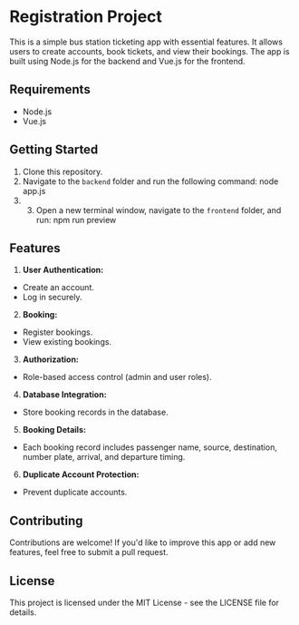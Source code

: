 # Registration Project

This is a simple bus station ticketing app with essential features. It allows users to create accounts, book tickets, and view their bookings. The app is built using Node.js for the backend and Vue.js for the frontend.

## Requirements

- Node.js
- Vue.js

## Getting Started

1. Clone this repository.
2. Navigate to the `backend` folder and run the following command: node app.js
3. 3. Open a new terminal window, navigate to the `frontend` folder, and run: npm run preview


## Features

1. **User Authentication:**
- Create an account.
- Log in securely.

2. **Booking:**
- Register bookings.
- View existing bookings.

3. **Authorization:**
- Role-based access control (admin and user roles).

4. **Database Integration:**
- Store booking records in the database.

5. **Booking Details:**
- Each booking record includes passenger name, source, destination, number plate, arrival, and departure timing.

6. **Duplicate Account Protection:**
- Prevent duplicate accounts.

## Contributing

Contributions are welcome! If you'd like to improve this app or add new features, feel free to submit a pull request.

## License

This project is licensed under the MIT License - see the LICENSE file for details.



